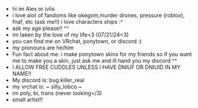 - hi im Alex or ivlis
- i love alot of fandoms like okegom,murder drones, pressure (roblox), fnaf, etc (ask me!!) i love characters ships :^
- ask my age please!! ^^
- im taken by the love of my life<3 (07/21/24<3) 
- you can find me on VRchat, ponytown, or discord :)
- my pronouns are he/him
- Fun fact about me: i make ponytown skins for my friends so if you want me to make you a skin, just ask me and ill hand you my discord ^^
- I ALLOW FREE CUDDLES UNLESS I HAVE DNIUF OR DNIUID IN MY NAME!!
- My discord is: bug.killer_real
- my vrchat is: ~ silly_lobco ~
- im poly, bi, trans (never looking</3)
- small artist!! 
